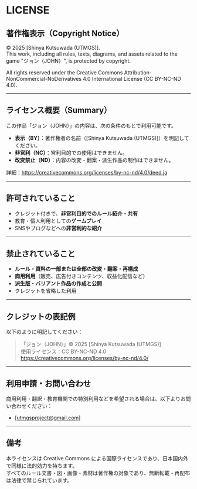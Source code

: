# LICENSE

## 著作権表示（Copyright Notice）

© 2025 [Shinya Kutsuwada (UTMGS)].  
This work, including all rules, texts, diagrams, and assets related to the game "ジョン（JOHN）", is protected by copyright.

All rights reserved under the Creative Commons Attribution-NonCommercial-NoDerivatives 4.0 International License (CC BY-NC-ND 4.0).

---

## ライセンス概要（Summary）

この作品「ジョン（JOHN）」の内容は、次の条件のもとで利用可能です。

- **表示（BY）**：著作権者の名前（[Shinya Kutsuwada (UTMGS)]）を明記してください。
- **非営利（NC）**：営利目的での使用はできません。
- **改変禁止（ND）**：内容の改変・翻案・派生作品の制作はできません。

詳細：https://creativecommons.org/licenses/by-nc-nd/4.0/deed.ja

---

## 許可されていること

- クレジット付きで、**非営利目的でのルール紹介・共有**
- 教育・個人利用としての**ゲームプレイ**
- SNSやブログなどへの**非営利的な紹介**

---

## 禁止されていること

- **ルール・資料の一部または全部の改変・翻案・再構成**
- **商用利用**（販売、広告付きコンテンツ、収益化配信など）
- **派生版・バリアント作品の作成と公開**
- クレジットを省略した利用

---

##  クレジットの表記例

以下のように明記してください：

> 「ジョン（JOHN）」© 2025 [Shinya Kutsuwada (UTMGS)]  
> 使用ライセンス：CC BY-NC-ND 4.0  
https://creativecommons.org/licenses/by-nc-nd/4.0/

---

##  利用申請・お問い合わせ

商用利用・翻訳・教育機関での特別利用などを希望される場合は、以下よりお問い合わせください：

- [utmgsproject@gmail.com]

---

##  備考

本ライセンスは Creative Commons による国際ライセンスであり、日本国内外で同様に法的効力を持ちます。  
すべてのルール文書・図・画像・素材は著作権の対象であり、無断転載・再配布は法律で禁じられています。
